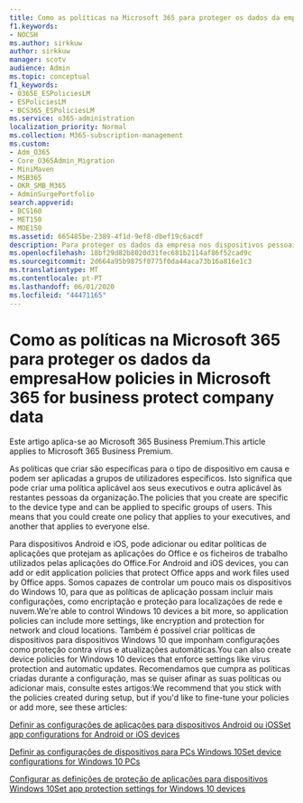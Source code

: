 ```yaml
---
title: Como as políticas na Microsoft 365 para proteger os dados da empresa
f1.keywords:
- NOCSH
ms.author: sirkkuw
author: sirkkuw
manager: scotv
audience: Admin
ms.topic: conceptual
f1_keywords:
- O365E_ESPoliciesLM
- ESPoliciesLM
- BCS365_ESPoliciesLM
ms.service: o365-administration
localization_priority: Normal
ms.collection: M365-subscription-management
ms.custom:
- Adm_O365
- Core_O365Admin_Migration
- MiniMaven
- MSB365
- OKR_SMB_M365
- AdminSurgePortfolio
search.appverid:
- BCS160
- MET150
- MOE150
ms.assetid: 665485be-2389-4f1d-9ef8-dbef19c6acdf
description: Para proteger os dados da empresa nos dispositivos pessoais dos utilizadores, utilize políticas que visem dispositivos específicos e grupos de segurança.
ms.openlocfilehash: 18bf29d82b8020d31fec681b2114af86f52cad9c
ms.sourcegitcommit: 2d664a95b9875f0775f0da44aca73b16a816e1c3
ms.translationtype: MT
ms.contentlocale: pt-PT
ms.lasthandoff: 06/01/2020
ms.locfileid: "44471165"
---
```

# <a name="how-policies-in-microsoft-365-for-business-protect-company-data"></a><span data-ttu-id="9deab-103">Como as políticas na Microsoft 365 para proteger os dados da empresa</span><span class="sxs-lookup"><span data-stu-id="9deab-103">How policies in Microsoft 365 for business protect company data</span></span>

<span data-ttu-id="9deab-104">Este artigo aplica-se ao Microsoft 365 Business Premium.</span><span class="sxs-lookup"><span data-stu-id="9deab-104">This article applies to Microsoft 365 Business Premium.</span></span>

<span data-ttu-id="9deab-p101">As políticas que criar são específicas para o tipo de dispositivo em causa e podem ser aplicadas a grupos de utilizadores específicos. Isto significa que pode criar uma política aplicável aos seus executivos e outra aplicável às restantes pessoas da organização.</span><span class="sxs-lookup"><span data-stu-id="9deab-p101">The policies that you create are specific to the device type and can be applied to specific groups of users. This means that you could create one policy that applies to your executives, and another that applies to everyone else.</span></span>
  
<span data-ttu-id="9deab-107">Para dispositivos Android e iOS, pode adicionar ou editar políticas de aplicações que protejam as aplicações do Office e os ficheiros de trabalho utilizados pelas aplicações do Office.</span><span class="sxs-lookup"><span data-stu-id="9deab-107">For Android and iOS devices, you can add or edit application policies that protect Office apps and work files used by Office apps.</span></span> <span data-ttu-id="9deab-108">Somos capazes de controlar um pouco mais os dispositivos do Windows 10, para que as políticas de aplicação possam incluir mais configurações, como encriptação e proteção para localizações de rede e nuvem.</span><span class="sxs-lookup"><span data-stu-id="9deab-108">We're able to control Windows 10 devices a bit more, so application policies can include more settings, like encryption and protection for network and cloud locations.</span></span> <span data-ttu-id="9deab-109">Também é possível criar políticas de dispositivos para dispositivos Windows 10 que imponham configurações como proteção contra vírus e atualizações automáticas.</span><span class="sxs-lookup"><span data-stu-id="9deab-109">You can also create device policies for Windows 10 devices that enforce settings like virus protection and automatic updates.</span></span> <span data-ttu-id="9deab-110">Recomendamos que cumpra as políticas criadas durante a configuração, mas se quiser afinar as suas políticas ou adicionar mais, consulte estes artigos:</span><span class="sxs-lookup"><span data-stu-id="9deab-110">We recommend that you stick with the policies created during setup, but if you'd like to fine-tune your policies or add more, see these articles:</span></span>
  
[<span data-ttu-id="9deab-111">Definir as configurações de aplicações para dispositivos Android ou iOS</span><span class="sxs-lookup"><span data-stu-id="9deab-111">Set app configurations for Android or iOS devices</span></span>](app-protection-settings-for-android-and-ios.md)
  
[<span data-ttu-id="9deab-112">Definir as configurações de dispositivos para PCs Windows 10</span><span class="sxs-lookup"><span data-stu-id="9deab-112">Set device configurations for Windows 10 PCs</span></span>](protection-settings-for-windows-10-pcs.md)
  
[<span data-ttu-id="9deab-113">Configurar as definições de proteção de aplicações para dispositivos Windows 10</span><span class="sxs-lookup"><span data-stu-id="9deab-113">Set app protection settings for Windows 10 devices</span></span>](protection-settings-for-windows-10-devices.md)
  

